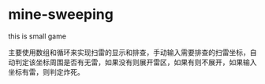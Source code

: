 # mine-sweeping
this is small game

主要使用数组和循环来实现扫雷的显示和排查，手动输入需要排查的扫雷坐标，自动判定该坐标周围是否有无雷，如果没有则展开雷区，如果有则不展开，如果输入坐标有雷，则判定炸死。
